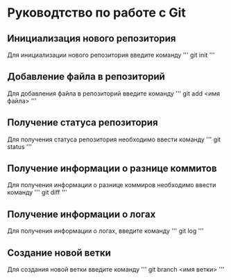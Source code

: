 # Руководтство по работе с Git

## Инициализация нового репозитория

Для инициализации нового репозитория введите команду
'''
    git init
'''

## Добавление файла в репозиторий

Для добавления файла в репозиторий введите команду
'''
    git add <имя файла>
'''

## Получение статуса репозитория

Для получения статуса репозитория необходимо ввести команду
'''
    git status
'''

## Получение информации о разнице коммитов

Для получения информации о разнице коммиров необходимо ввести команду
'''
    git diff
'''

## Получение информации о логах

Для получения информации о логах, введите команду
'''
    git log
'''

## Создание новой ветки

Для создания новой ветки введите команду 
'''
    git branch <имя ветки>
'''